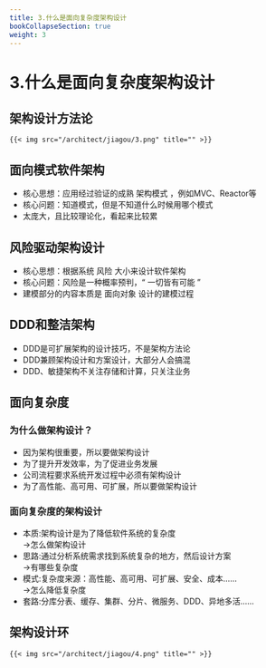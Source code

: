 ```yaml
---
title: 3.什么是面向复杂度架构设计
bookCollapseSection: true
weight: 3
---
```

# 3.什么是面向复杂度架构设计
## 架构设计方法论
    {{< img src="/architect/jiagou/3.png" title="" >}}
## 面向模式软件架构
   * 核心思想：应用经过验证的成熟 架构模式 ，例如MVC、Reactor等
   * 核心问题：知道模式，但是不知道什么时候用哪个模式
   * 太庞大，且比较理论化，看起来比较累
   
## 风险驱动架构设计
   * 核心思想：根据系统 风险 大小来设计软件架构
   * 核心问题：风险是一种概率预判，“ 一切皆有可能 ”
   * 建模部分的内容本质是 面向对象 设计的建模过程
   
## DDD和整洁架构
   * DDD是可扩展架构的设计技巧，不是架构方法论
   * DDD兼顾架构设计和方案设计，大部分人会搞混
   * DDD、敏捷架构不关注存储和计算，只关注业务
   
## 面向复杂度
### 为什么做架构设计？
   * 因为架构很重要，所以要做架构设计
   * 为了提升开发效率，为了促进业务发展
   * 公司流程要求系统开发过程中必须有架构设计
   * 为了高性能、高可用、可扩展，所以要做架构设计
   
### 面向复杂度的架构设计
* 本质:架构设计是为了降低软件系统的复杂度  
    →怎么做架构设计
* 思路:通过分析系统需求找到系统复杂的地方，然后设计方案  
    →有哪些复杂度
* 模式:复杂度来源：高性能、高可用、可扩展、安全、成本……  
    →怎么降低复杂度
* 套路:分库分表、缓存、集群、分片、微服务、DDD、异地多活……

## 架构设计环
    {{< img src="/architect/jiagou/4.png" title="" >}}

   
